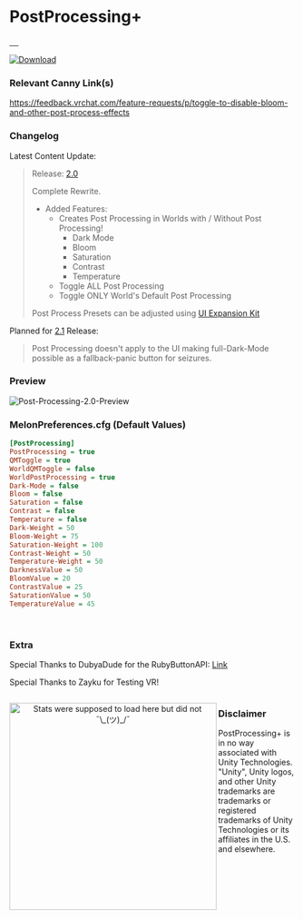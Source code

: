 # PostProcessing+

<a href="https://github.com/Arion-Kun/PostProcessing/releases/latest">
      <img src="https://img.shields.io/github/v/release/arion-kun/PostProcessing?style=for-the-badge" alt="" />
</a>
<a href="https://github.com/Arion-Kun/PostProcessing/releases/">
      <img src="https://img.shields.io/github/downloads/arion-kun/PostProcessing/total?label=Total%20Downloads&style=for-the-badge&color=darkgreen" alt="" />
</a>
<a href="https://github.com/Arion-Kun/PostProcessing/releases/latest">
      <img src="https://img.shields.io/github/downloads/arion-kun/PostProcessing/latest/total?label=Latest%20Version%20Manual%20Downloads&style=for-the-badge" alt="" />
</a>
<a href="https://github.com/Arion-Kun/PostProcessing/stargazers">
      <img src="https://img.shields.io/github/stars/Arion-Kun/PostProcessing?style=for-the-badge" alt="" />
</a>
<a href="https://github.com/Arion-Kun/PostProcessing/raw/master/LICENSE">
      <img src="https://img.shields.io/github/license/arion-kun/PostProcessing?color=blue&style=for-the-badge" alt="" />
</a>

[![Download](https://img.shields.io/badge/%20-Download-darkgreen?style=for-the-badge)](https://github.com/Arion-Kun/PostProcessing/releases/latest)

### Relevant Canny Link(s)

https://feedback.vrchat.com/feature-requests/p/toggle-to-disable-bloom-and-other-post-process-effects


### Changelog
Latest Content Update:
> Release: [2.0](https://github.com/Arion-Kun/PostProcessing/releases/tag/2.0)
>
> Complete Rewrite.
>
> * Added Features:
>   * Creates Post Processing in Worlds with / Without Post Processing!
>     * Dark Mode
>     * Bloom
>     * Saturation
>     * Contrast
>     * Temperature
>   * Toggle ALL Post Processing
>   * Toggle ONLY World's Default Post Processing
>
> Post Process Presets can be adjusted using [UI Expansion Kit](https://github.com/knah/VRCMods/tree/master/UIExpansionKit)


Planned for [2.1](https://github.com/Arion-Kun/PostProcessing/releases/tag/2.1) Release:
>
> Post Processing doesn't apply to the UI making full-Dark-Mode possible as a fallback-panic button for seizures.

### Preview

![Post-Processing-2.0-Preview](https://cdn.discordapp.com/attachments/826459638383640617/829086300148990052/VRChat-Dawn-1402-819-3Q.png)

<!--- Credit To: KortiBoi - https://github.com/KortyBoi/ComponentToggle/blob/main/README.md --->
### MelonPreferences.cfg (Default Values)
```ini
[PostProcessing]
PostProcessing = true
QMToggle = true
WorldQMToggle = false
WorldPostProcessing = true
Dark-Mode = false
Bloom = false
Saturation = false
Contrast = false
Temperature = false
Dark-Weight = 50
Bloom-Weight = 75
Saturation-Weight = 100
Contrast-Weight = 50
Temperature-Weight = 50
DarknessValue = 50
BloomValue = 20
ContrastValue = 25
SaturationValue = 50
TemperatureValue = 45
```
<br>

### Extra

Special Thanks to DubyaDude for the RubyButtonAPI: <a href = "https://github.com/DubyaDude/RubyButtonAPI"> Link </a>

Special Thanks to Zayku for Testing VR!

<a href="https://github.com/Arion-Kun/PostProcessing/releases/">
      <img src="https://img.shields.io/tokei/lines/github/arion-kun/PostProcessing?label=Lines%20of%20Code&style=for-the-badge" alt="" />
</a>

  <p align=center>
    <a href="https://youtu.be/K7XHy8nppf4">
      <img align="left" width="365" src="https://github-readme-stats.vercel.app/api?username=Arion-Kun&show_icons=true&include_all_commits=true&show_icons=true&title_color=fff&icon_color=303030&text_color=fff&bg_color=303030&hide_border=false" alt="Stats were supposed to load here but did not ¯\_(ツ)_/¯" />
    </a>
  </p>


### Disclaimer
<!--- Credit UnityExplorer for Disclaimer base --->
PostProcessing+ is in no way associated with Unity Technologies. "Unity", Unity logos, and other Unity trademarks are trademarks or registered trademarks of Unity Technologies or its affiliates in the U.S. and elsewhere.
